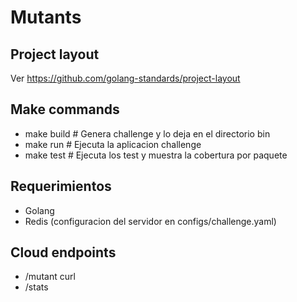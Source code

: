 # Mutants

## Project layout
Ver https://github.com/golang-standards/project-layout

## Make commands
* make build   # Genera challenge y lo deja en el directorio bin
* make run     # Ejecuta la aplicacion challenge
* make test    # Ejecuta los test y muestra la cobertura por paquete

## Requerimientos
* Golang
* Redis (configuracion del servidor en configs/challenge.yaml)

## Cloud endpoints
* /mutant
curl
* /stats